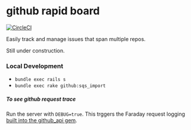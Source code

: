 # github rapid board

[![CircleCI](https://circleci.com/gh/bkoski/grb.svg?style=svg)](https://circleci.com/gh/bkoski/grb)

Easily track and manage issues that span multiple repos.

Still under construction.

### Local Development

 * `bundle exec rails s`
 * `bundle exec rake github:sqs_import`

##### To see github request trace

Run the server with `DEBUG=true`.  This trggers the Faraday request logging [built into the github_api gem](https://github.com/piotrmurach/github/blob/4b2435e993e62712f61b913540118325145bfcce/lib/github_api/middleware.rb#L21).
